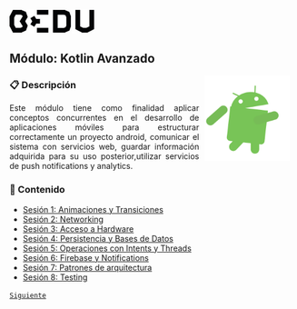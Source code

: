 <img src="images/bedu.jpg" width="150">

## Módulo: Kotlin Avanzado

<img src="images/androidify.gif" align="right" height="150" width="150" hspace="10">

<div style="text-align: justify;">

### :clipboard:  Descripción

Este módulo tiene como  finalidad aplicar conceptos concurrentes en el desarrollo de aplicaciones móviles para estructurar correctamente un proyecto android, comunicar el sistema con servicios web, guardar información adquirida para su uso posterior,utilizar servicios de push notifications y analytics.

### :memo:  Contenido

 - [Sesión 1: Animaciones y Transiciones](Sesion-01/Readme.md) 
 - [Sesión 2: Networking](Sesion-02/Readme.md) 
 - [Sesión 3: Acceso a Hardware](Sesion-03/Readme.md) 
 - [Sesión 4: Persistencia y Bases de Datos](Sesion-04/Readme.md) 
 - [Sesión 5: Operaciones con Intents y Threads](Sesion-05/Readme.md) 
 - [Sesión 6: Firebase y Notifications](Sesion-06/Readme.md) 
 - [Sesión 7: Patrones de arquitectura](Sesion-07/Readme.md) 
 - [Sesión 8: Testing](Sesion-08/Readme.md)  

[`Siguiente`](Sesion-01/Readme.md)

</div>
